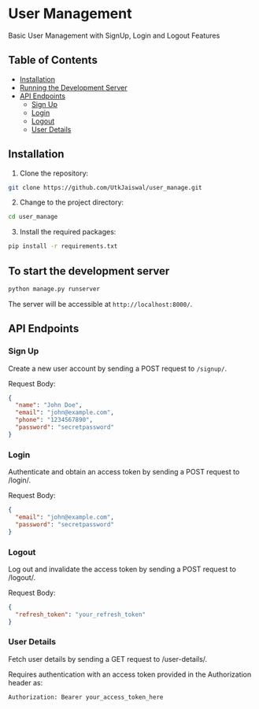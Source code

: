 # User Management

Basic User Management with SignUp, Login and Logout Features

## Table of Contents

- [Installation](#installation)
- [Running the Development Server](#running-the-development-server)
- [API Endpoints](#api-endpoints)
    - [Sign Up](#sign-up)
    - [Login](#login)
    - [Logout](#logout)
    - [User Details](#user-details)




## Installation

1. Clone the repository:
```bash
git clone https://github.com/UtkJaiswal/user_manage.git
```


2. Change to the project directory:
```bash
cd user_manage
```

3. Install the required packages:

```bash
pip install -r requirements.txt
```




## To start the development server

```bash
python manage.py runserver
```


The server will be accessible at `http://localhost:8000/`.

## API Endpoints

### Sign Up

Create a new user account by sending a POST request to `/signup/`.

Request Body:

```json
{
  "name": "John Doe",
  "email": "john@example.com",
  "phone": "1234567890",
  "password": "secretpassword"
}
```

### Login

Authenticate and obtain an access token by sending a POST request to /login/.

Request Body:

```json
{
  "email": "john@example.com",
  "password": "secretpassword"
}
```

### Logout

Log out and invalidate the access token by sending a POST request to /logout/.

Request Body:

```json
{
  "refresh_token": "your_refresh_token"
}
```

### User Details

Fetch user details by sending a GET request to /user-details/.

Requires authentication with an access token provided in the Authorization header as:

`Authorization: Bearer your_access_token_here`





